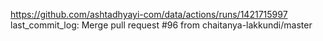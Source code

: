 https://github.com/ashtadhyayi-com/data/actions/runs/1421715997
last_commit_log: Merge pull request #96 from chaitanya-lakkundi/master